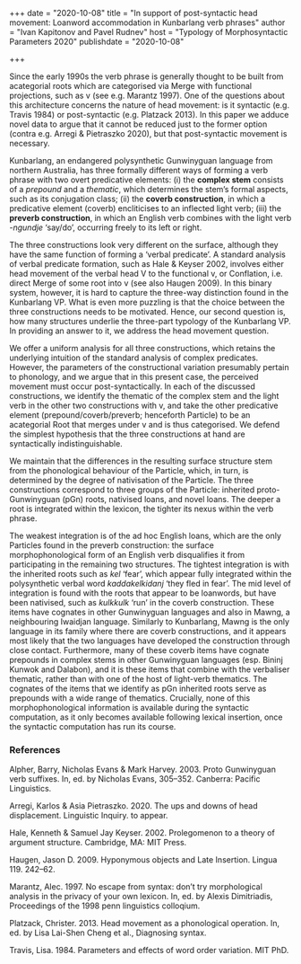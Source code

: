 +++
date = "2020-10-08"
title = "In support of post-syntactic head movement: Loanword accommodation in Kunbarlang verb phrases"
author = "Ivan Kapitonov and Pavel Rudnev"
host = "Typology of Morphosyntactic Parameters 2020"
publishdate = "2020-10-08"

+++

Since the early 1990s the verb phrase is generally thought to be built from acategorial roots which are categorised via Merge with functional projections, such as v (see e.g. Marantz 1997). One of the questions about this architecture concerns the nature of head movement: is it syntactic (e.g. Travis 1984) or post-syntactic (e.g. Platzack 2013). In this paper we adduce novel data to argue that it cannot be reduced just to the former option (contra e.g. Arregi & Pietraszko 2020), but that post-syntactic movement is necessary.

Kunbarlang, an endangered polysynthetic Gunwinyguan language from northern Australia, has three formally different ways of forming a verb phrase with two overt predicative elements: (i) the **complex stem** consists of a *prepound* and a *thematic*, which determines the stem’s formal aspects, such as its conjugation class; (ii) the **coverb construction**, in which a predicative element (coverb) encliticises to an inflected light verb; (iii) the **preverb construction**, in which an English verb combines with the light verb *-ngundje* ‘say/do’, occurring freely to its left or right.

The three constructions look very different on the surface, although they have the same function of forming a ‘verbal predicate’. A standard analysis of verbal predicate formation, such as Hale & Keyser 2002, involves either head movement of the verbal head V to the functional v, or Conflation, i.e. direct Merge of some root into v (see also Haugen 2009). In this binary system, however, it is hard to capture the three-way distinction found in the Kunbarlang VP. What is even more puzzling is that the choice between the three constructions needs to be motivated. Hence, our second question is, how many structures underlie the three-part typology of the Kunbarlang VP. In providing an answer to it, we address the head movement question.

We offer a uniform analysis for all three constructions, which retains the underlying intuition of the standard analysis of complex predicates. However, the parameters of the constructional variation presumably pertain to phonology, and we argue that in this present case, the perceived movement must occur post-syntactically. In each of the discussed constructions, we identify the thematic of the complex stem and the light verb in the other two constructions with v, and take the other predicative element (prepound/coverb/preverb; henceforth Particle) to be an acategorial Root that merges under v and is thus categorised. We defend the simplest hypothesis that the three constructions at hand are syntactically indistinguishable.

We maintain that the differences in the resulting surface structure stem from the phonological behaviour of the Particle, which, in turn, is determined by the degree of nativisation of the Particle. The three constructions correspond to three groups of the Particle: inherited proto-Gunwinyguan (pGn) roots, nativised loans, and novel loans. The deeper a root is integrated within the lexicon, the tighter its nexus within the verb phrase.

The weakest integration is of the ad hoc English loans, which are the only Particles found in the preverb construction: the surface morphophonological form of an English verb disqualifies it from participating in the remaining two structures. The tightest integration is with the inherited roots such as *kel* ‘fear’, which appear fully integrated within the polysynthetic verbal word *kaddakelkidanj* ‘they fled in fear’. The mid level of integration is found with the roots that appear to be loanwords, but have been nativised, such as *kulkkulk* ‘run’ in the coverb construction. These items have cognates in other Gunwinyguan languages and also in Mawng, a neighbouring Iwaidjan language. Similarly to Kunbarlang, Mawng is the only language in its family where there are coverb constructions, and it appears most likely that the two languages have developed the construction through close contact. Furthermore, many of these coverb items have cognate prepounds in complex stems in other Gunwinyguan languages (esp. Bininj Kunwok and Dalabon), and it is these items that combine with the verbaliser thematic, rather than with one of the host of light-verb thematics. The cognates of the items that we identify as pGn inherited roots serve as prepounds with a wide range of thematics. Crucially, none of this morphophonological information is available during the syntactic computation, as it only becomes available following lexical insertion, once the syntactic computation has run its course.

### References ###

Alpher, Barry, Nicholas Evans & Mark Harvey. 2003. Proto Gunwinyguan verb suffixes. In, ed. by Nicholas Evans, 305–352. Canberra: Pacific Linguistics. 

Arregi, Karlos & Asia Pietraszko. 2020. The ups and downs of head displacement. Linguistic Inquiry. to appear. 

Hale, Kenneth & Samuel Jay Keyser. 2002. Prolegomenon to a theory of argument structure. Cambridge, MA: MIT Press. 

Haugen, Jason D. 2009. Hyponymous objects and Late Insertion. Lingua 119. 242–62. 

Marantz, Alec. 1997. No escape from syntax: don’t try morphological analysis in the privacy of your own lexicon. In, ed. by Alexis Dimitriadis, Proceedings of the 1998 penn linguistics colloqium. 

Platzack, Christer. 2013. Head movement as a phonological operation. In, ed. by Lisa Lai-Shen Cheng et al., Diagnosing syntax. 

Travis, Lisa. 1984. Parameters and effects of word order variation. MIT PhD.




